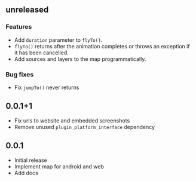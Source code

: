 ## unreleased

### Features

- Add `duration` parameter to `flyTo()`.
- `flyTo()` returns after the animation completes or throws an exception if it
  has been cancelled.
- Add sources and layers to the map programmatically.

### Bug fixes

- Fix `jumpTo()` never returns

## 0.0.1+1

- Fix urls to website and embedded screenshots
- Remove unused `plugin_platform_interface` dependency

## 0.0.1

- Initial release
- Implement map for android and web
- Add docs
